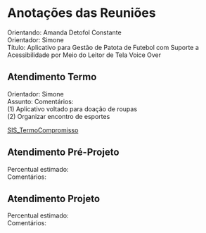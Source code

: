 # Anotações das Reuniões

Orientando: Amanda Detofol Constante  
Orientador: Simone  
Título: Aplicativo para Gestão de Patota de Futebol com Suporte a Acessibilidade por Meio do Leitor de Tela Voice Over  

## Atendimento Termo

Orientador: Simone  
Assunto:
Comentários:  
   (1) Aplicativo voltado para doação de roupas  
   (2) Organizar encontro de esportes  

[SIS_TermoCompromisso](SIS_TermoCompromisso.pdf)

## Atendimento Pré-Projeto

Percentual estimado:  
Comentários:  

## Atendimento Projeto

Percentual estimado:  
Comentários:  
